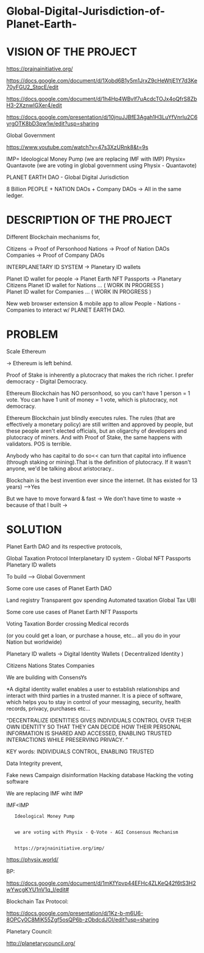 

# Global-Digital-Jurisdiction-of-Planet-Earth-  
# VISION OF THE PROJECT


https://prajnainitiative.org/

https://docs.google.com/document/d/1Xobd6B1y5m1JrxZ9cHeWtjE1Y7d3Ke70yFGU2_StqcE/edit

https://docs.google.com/document/d/1h4Hp4WBvlf7uAcdcTOJx4oQfrS8ZbH3-2XznwlGXer4/edit

https://docs.google.com/presentation/d/10jnuJJBfE3Agah1H3LuYfVnrIu2C6yrgOTK8bD3pw1w/edit?usp=sharing


Global Government

https://www.youtube.com/watch?v=47s3XzURnk8&t=9s

IMP= Ideological Money Pump (we are replacing IMF with IMP)
Physix= Quantavote    (we are voting in global government using Physix - Quantavote)


PLANET EARTH DAO -  Global Digital Jurisdiction


8 Billion PEOPLE + NATION DAOs + Company DAOs → All in the same ledger.



# DESCRIPTION OF THE PROJECT

Different Blockchain mechanisms for,

Citizens → Proof of Personhood
Nations  → Proof of Nation DAOs
Companies → Proof of Company DAOs


INTERPLANETARY ID SYSTEM →  Planetary ID wallets

Planet ID wallet for people → Planet Earth NFT Passports → Planetary Citizens
Planet ID wallet for Nations  ...   ( WORK IN PROGRESS )         
Planet ID wallet for Companies ...  ( WORK IN PROGRESS )     

                          
New web browser extension & mobile app to allow People - Nations - Companies to interact w/ PLANET EARTH DAO.




# PROBLEM 

Scale Ethereum

→ Ethereum is left behind.

Proof of Stake is inherently a plutocracy that makes the rich richer.
I prefer democracy - Digital Democracy.

Ethereum Blockchain has NO personhood, so you can't have 1 person = 1 vote. 
You can have 1 unit of money = 1 vote, which is plutocracy, not democracy.

Ethereum Blockchain just blindly executes rules. 
The rules (that are effectively a monetary policy) are still written and approved by people, but these people aren't elected officials, but an oligarchy of developers and plutocracy of miners. And with Proof of Stake, the same happens with validators. POS is terrible.

Anybody who has capital to do so<< can turn that capital into influence (through staking or mining).That is the definition of plutocracy. If it wasn't anyone, we'd be talking about aristocracy..

Blockchain is the best invention ever since the internet. (It has existed for 13 years) -->Yes

But we have to move forward & fast → We don’t have time to waste → because of that I built →




# SOLUTION


Planet Earth DAO  and its respective protocols,


Global Taxation Protocol
Interplanetary ID system - Global NFT Passports
Planetary ID wallets


To build  --> Global Government


Some core use cases of Planet Earth DAO 

Land registry
Transparent gov spending
Automated taxation Global Tax
UBI

Some core use cases of Planet Earth NFT Passports

Voting
Taxation
Border crossing
Medical records

(or you could get a loan, or purchase a house, etc…  all you do in your Nation but worldwide)


Planetary ID wallets → Digital Identity Wallets  (  Decentralized Identity )

Citizens
Nations States
Companies

We are building with ConsensYs

*A digital identity wallet enables a user to establish relationships and interact with third parties in a trusted manner. It is a piece of software, which helps you to stay in control of your messaging, security, health records, privacy, purchases etc…


“DECENTRALIZE IDENTITIES GIVES INDIVIDUALS CONTROL OVER THEIR OWN IDENTITY SO THAT THEY CAN DECIDE HOW THEIR PERSONAL INFORMATION IS SHARED AND ACCESSED, ENABLING TRUSTED INTERACTIONS WHILE PRESERVING PRIVACY. “

KEY words:  INDIVIDUALS CONTROL, ENABLING TRUSTED


 Data Integrity  prevent,

Fake news
Campaign disinformation
Hacking database
Hacking the voting software


We are replacing IMF wiht IMP

IMF<IMP
        
       Ideological Money Pump
        
        
       we are voting with Physix - Q-Vote - AGI Consensus Mechanism
        
        
       https://prajnainitiative.org/imp/
        


https://physix.world/
        
BP:        

https://docs.google.com/document/d/1mKfYpvp44EFHc4ZLKeQ42f6tS3H2wYwcgKYU1nV1q_I/edit#

Blockchain Tax Protocol:

https://docs.google.com/presentation/d/1Kz-b-m6U6-8OPCy0C8MlK55Zgf5osQP6b-zObdcdJOI/edit?usp=sharing

Planetary Council:

http://planetarycouncil.org/

        
